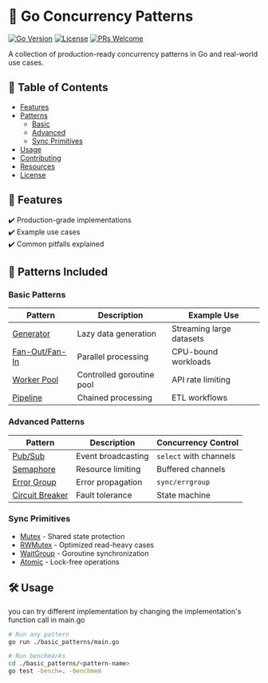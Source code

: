 # 🚀 Go Concurrency Patterns

[![Go Version](https://img.shields.io/badge/Go-1.21+-00ADD8?logo=go)](https://golang.org/dl/)
[![License](https://img.shields.io/badge/license-MIT-blue)](LICENSE)
[![PRs Welcome](https://img.shields.io/badge/PRs-welcome-brightgreen.svg)](CONTRIBUTING.md)

A collection of production-ready concurrency patterns in Go and real-world use cases.

## 📖 Table of Contents

- [Features](#-features)
- [Patterns](#-patterns-included)
  - [Basic](#basic-patterns)
  - [Advanced](#advanced-patterns)
  - [Sync Primitives](#sync-primitives)
- [Usage](#-usage)
- [Contributing](#-contributing)
- [Resources](#-learning-resources)
- [License](#-license)

## 🌟 Features

✔️ Production-grade implementations  
✔️ Example use cases  
✔️ Common pitfalls explained  

## 🧩 Patterns Included

### Basic Patterns
| Pattern | Description | Example Use |
|---------|------------|-------------|
| [Generator](/basic_patterns/generator/) | Lazy data generation | Streaming large datasets |
| [Fan-Out/Fan-In](/basic_patterns/fanout-fanin/) | Parallel processing | CPU-bound workloads |
| [Worker Pool](/basic_patterns/workerpool/) | Controlled goroutine pool | API rate limiting |
| [Pipeline](/basic_patterns/pipeline/) | Chained processing | ETL workflows |

### Advanced Patterns
| Pattern | Description | Concurrency Control |
|---------|------------|---------------------|
| [Pub/Sub](/pubsub/) | Event broadcasting | `select` with channels |
| [Semaphore](/semaphore/) | Resource limiting | Buffered channels |
| [Error Group](/errgroup/) | Error propagation | `sync/errgroup` |
| [Circuit Breaker](/circuit-breaker/) | Fault tolerance | State machine |

### Sync Primitives
- [Mutex](/sync-mutex/) - Shared state protection
- [RWMutex](/sync-mutex/) - Optimized read-heavy cases
- [WaitGroup](/sync-waitgroup/) - Goroutine synchronization
- [Atomic](/sync-atomic/) - Lock-free operations

## 🛠️ Usage

you can try different implementation by changing the implementation's function call in main.go
```bash
# Run any pattern
go run ./basic_patterns/main.go
```

```bash
# Run benchmarks
cd ./basic_patterns/<pattern-name>
go test -bench=. -benchmem
